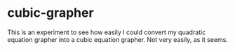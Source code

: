 # cubic-grapher
This is an experiment to see how easily I could convert my quadratic equation grapher into a cubic equation grapher. Not very easily, as it seems.
